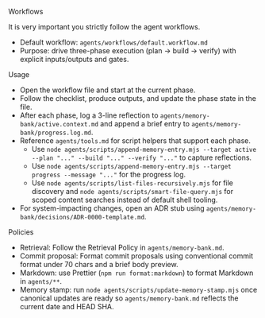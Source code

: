 Workflows

It is very important you strictly follow the agent workflows.

- Default workflow: `agents/workflows/default.workflow.md`
- Purpose: drive three-phase execution (plan → build → verify) with explicit inputs/outputs and gates.

Usage

- Open the workflow file and start at the current phase.
- Follow the checklist, produce outputs, and update the phase state in the file.
- After each phase, log a 3-line reflection to `agents/memory-bank/active.context.md` and append a brief entry to `agents/memory-bank/progress.log.md`.
- Reference `agents/tools.md` for script helpers that support each phase.
  - Use `node agents/scripts/append-memory-entry.mjs --target active --plan "..." --build "..." --verify "..."` to capture reflections.
  - Use `node agents/scripts/append-memory-entry.mjs --target progress --message "..."` for the progress log.
  - Use `node agents/scripts/list-files-recursively.mjs` for file discovery and `node agents/scripts/smart-file-query.mjs` for scoped content searches instead of default shell tooling.
- For system-impacting changes, open an ADR stub using `agents/memory-bank/decisions/ADR-0000-template.md`.

Policies

- Retrieval: Follow the Retrieval Policy in `agents/memory-bank.md`.
- Commit proposal: Format commit proposals using conventional commit format under 70 chars and a brief body preview.
- Markdown: use Prettier (`npm run format:markdown`) to format Markdown in `agents/**`.
- Memory stamp: run `node agents/scripts/update-memory-stamp.mjs` once canonical updates are ready so `agents/memory-bank.md` reflects the current date and HEAD SHA.
